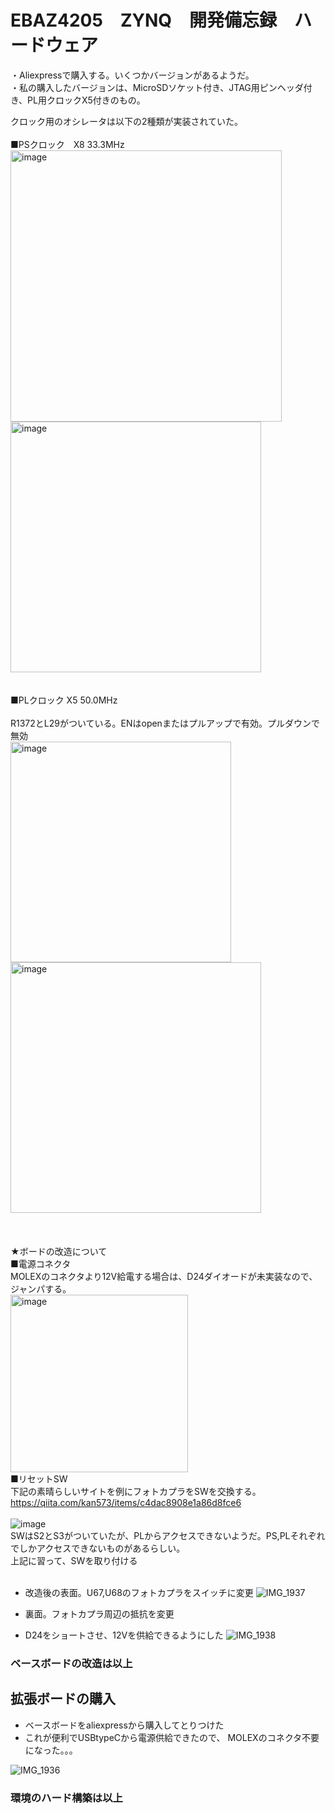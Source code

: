 # EBAZ4205　ZYNQ　開発備忘録　ハードウェア

・Aliexpressで購入する。いくつかバージョンがあるようだ。  
・私の購入したバージョンは、MicroSDソケット付き、JTAG用ピンヘッダ付き、PL用クロックX5付きのもの。

クロック用のオシレータは以下の2種類が実装されていた。  
<br>
■PSクロック　X8 33.3MHz
<br>
<img width="434" alt="image" src="https://github.com/user-attachments/assets/41e27ece-49d2-435e-8050-803f9c3d6646" />
<br>
<img width="401" alt="image" src="https://github.com/user-attachments/assets/72f8e785-c771-42f0-8867-aec8f8fad66d" />  
<br>
<br>
■PLクロック X5 50.0MHz  
<br>
R1372とL29がついている。ENはopenまたはプルアップで有効。プルダウンで無効
<br>
<img width="353" alt="image" src="https://github.com/user-attachments/assets/cc3e8466-f672-44fc-adfe-9438e7410c75" />
<br>
<img width="401" alt="image" src="https://github.com/user-attachments/assets/be781fa3-532f-4c4f-a6fd-d8e7abed03b4" />  
<br>
<br>
<br>
★ボードの改造について
<br>
■電源コネクタ  
MOLEXのコネクタより12V給電する場合は、D24ダイオードが未実装なので、ジャンパする。
<br>
<img width="284" alt="image" src="https://github.com/user-attachments/assets/e340ca8c-70f9-4ede-9f31-dd1123df31f9" />
<br>
■リセットSW
<br>
下記の素晴らしいサイトを例にフォトカプラをSWを交換する。
https://qiita.com/kan573/items/c4dac8908e1a86d8fce6  
<br>
![image](https://github.com/user-attachments/assets/8b068b06-6701-4a14-9e22-a56b38c47530)
<br>
SWはS2とS3がついていたが、PLからアクセスできないようだ。PS,PLそれぞれでしかアクセスできないものがあるらしい。  
上記に習って、SWを取り付ける
<br>
<br>

- 改造後の表面。U67,U68のフォトカプラをスイッチに変更
![IMG_1937](https://github.com/user-attachments/assets/df24982a-f7ba-417b-9667-554612ee2d11)

- 裏面。フォトカプラ周辺の抵抗を変更
- D24をショートさせ、12Vを供給できるようにした
![IMG_1938](https://github.com/user-attachments/assets/31ef4339-320d-4b37-bf7e-37de2222c8f0)

### ベースボードの改造は以上

## 拡張ボードの購入

- ベースボードをaliexpressから購入してとりつけた
- これが便利でUSBtypeCから電源供給できたので、 MOLEXのコネクタ不要になった。。。
  
![IMG_1936](https://github.com/user-attachments/assets/53625694-0ba9-476a-9733-ceae48cc8c04)

### 環境のハード構築は以上


